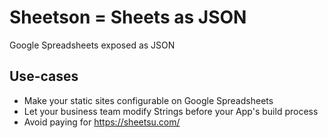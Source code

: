 # Sheetson = Sheets as JSON
Google Spreadsheets exposed as JSON

## Use-cases

* Make your static sites configurable on Google Spreadsheets
* Let your business team modify Strings before your App's build process
* Avoid paying for https://sheetsu.com/
